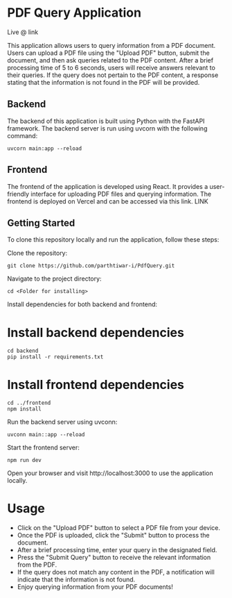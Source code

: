 # PDF Query Application

Live @ link

This application allows users to query information from a PDF document. Users can upload a PDF file using the "Upload PDF" button, submit the document, and then ask queries related to the PDF content. After a brief processing time of 5 to 6 seconds, users will receive answers relevant to their queries. If the query does not pertain to the PDF content, a response stating that the information is not found in the PDF will be provided.

## Backend

The backend of this application is built using Python with the FastAPI framework. The backend server is run using uvcorn with the following command:


    uvcorn main:app --reload 

## Frontend 
The frontend of the application is developed using React. It provides a user-friendly interface for uploading PDF files and querying information. The frontend is deployed on Vercel and can be accessed via this link.
LINK

## Getting Started
To clone this repository locally and run the application, follow these steps:

Clone the repository:

    git clone https://github.com/parthtiwar-i/PdfQuery.git

Navigate to the project directory:

    cd <Folder for installing>
Install dependencies for both backend and frontend:


# Install backend dependencies

    cd backend
    pip install -r requirements.txt

# Install frontend dependencies
    cd ../frontend
    npm install

Run the backend server using uvconn:

    uvconn main::app --reload

Start the frontend server:

    npm run dev

Open your browser and visit http://localhost:3000 to use the application locally.

# Usage
- Click on the "Upload PDF" button to select a PDF file from your device.
- Once the PDF is uploaded, click the "Submit" button to process the document.
- After a brief processing time, enter your query in the designated field.
- Press the "Submit Query" button to receive the relevant information from the PDF.
- If the query does not match any content in the PDF, a notification will indicate that the information is not found.
- Enjoy querying information from your PDF documents!
